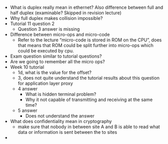 - What is duplex really mean in ethernet? Also difference between full and half duplex (examinable? Skipped in revision lecture)
- Why full duplex makes collision impossible?
- Tutorial 11 question 2
  - Question 3 answer is missing
- Difference between micro-ops and micro-code
  - Refer to the lecture “micro-code is stored in ROM on the CPU”, does that means that ROM could be split further into micro-ops which could be executed by cpu.
- Exam question similar to tutorial questions?
- Are we going to remember all the micro ops?
- Week 10 tutorial
  - 1d, what is the value for the offset?
  - 3, does not quite understand the tutorial results about this question for application layer proxy
  - 4 answer
    - What is hidden terminal problem?
    - Why it  not capable of transmitting and receiving at the same time?
  - 5 answer
    - Does not understand the answer
- What does confidentiality mean in cryptography
  - make sure that nobody in between site A and B is able to read what data or information is sent between the to sites
- 
